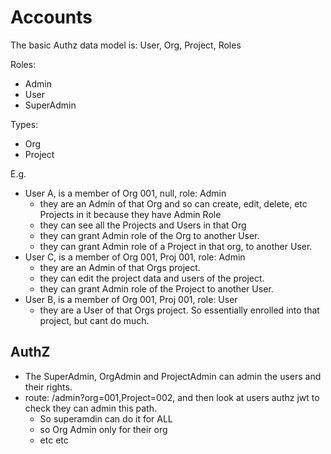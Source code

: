 # Accounts

The basic Authz data model is: User, Org, Project, Roles

Roles:
- Admin
- User
- SuperAdmin

Types:
- Org
- Project

E.g.
- User A, is a member of Org 001, null, role: Admin
	- they are an Admin of that Org and so can create, edit, delete, etc Projects in it because they have Admin Role
	- they can see all the Projects and Users in that Org
	- they can grant Admin role of the Org to another User.
	- they can grant Admin role of a Project in that org, to another User.
- User C, is a member of Org 001, Proj 001, role: Admin
	- they are an Admin of that Orgs project.
	- they can edit the project data and users of the project.
	- they can grant Admin role of the Project to another User.
- User B, is a member of Org 001, Proj 001, role: User
	- they are a User of that Orgs project. So essentially enrolled into that project, but cant do much.


## AuthZ

- The SuperAdmin, OrgAdmin and ProjectAdmin can admin the users and their rights.
- route: /admin?org=001,Project=002, and then look at users authz jwt to check they can admin this path.
	- So superamdin can do it for ALL
	- so Org Admin only for their org
	- etc etc

